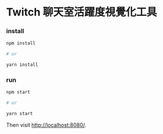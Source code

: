 # Twitch 聊天室活躍度視覺化工具

### install

```sh
npm install

# or

yarn install
```

### run

```sh
npm start

# or

yarn start
```

Then visit [http://localhost:8080/](http://localhost:8080/).
